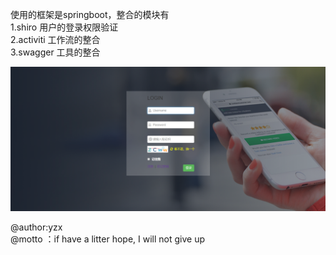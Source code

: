 使用的框架是springboot，整合的模块有<br>
1.shiro 用户的登录权限验证<br>
2.activiti 工作流的整合<br>
3.swagger 工具的整合<br>


![Image text](https://raw.githubusercontent.com/MrYzx/shiro/master/project_Images/1579163029.png)

@author:yzx<br>
@motto ：if have a litter hope, I will not give up<br>